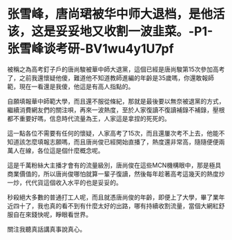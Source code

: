# 张雪峰，唐尚珺被华中师大退档，是他活该，这是妥妥地又收割一波韭菜。-P1-张雪峰谈考研-BV1wu4y1U7pf

被稱之為高考釘子戶的唐尚駿被華中師大退黨，這個已經是唐尚駿第15次參加高考了，之前我還懷疑他傻，難道他不知道教師進編的年齡是35歲嗎，你還敢報師範，現在一看還是我傻，他這是有高人指點的。

自願填報華中師範大學，而且還不服從條紀，那就是最後要以無奈被退黨的方式，繼續消費網友們的關注唄，再來一波熱度，至於人家復讀不復讀補錄不補錄，壓根都不重要好嗎，信息時代流量為王，人家這是拿捏的死死的。

這一點各位不需要有任何的懷疑，人家高考了15次，而且還屢次考不上去，他能不知道該怎麼填報志願嗎，而且唐尚俊已經開始直播了，熱度還非常高，隨隨便便兩萬人在線，各位這是個什麼概念呢。

這是千萬粉絲大主播才會有的流量級別，唐尚俊在這些MCN機構眼中，那是極具商業價值的，所以唐尚俊哪怕就算一輩子復讀，然後每年趁著高考這幾天的熱度炒一炒，代代貨這個收入水平的也是妥妥的。

秒殺絕大多數的普通打工人呢，而且就憑唐尚俊的年齡，即便上了大學，畢了業年近四十了，我也真的看不到有什麼太好的出路，哪有持續收割流量，當個大網紅舒服自在來錢快呢，睜眼看世界。

關注我聽真話講真事說真心。
